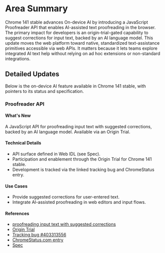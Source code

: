 # Area Summary

Chrome 141 stable advances On-device AI by introducing a JavaScript Proofreader API that enables AI-assisted text proofreading in the browser. The primary impact for developers is an origin-trial-gated capability to suggest corrections for input text, backed by an AI language model. This update moves the web platform toward native, standardized text-assistance primitives accessible via web APIs. It matters because it lets teams explore integrated AI text help without relying on ad hoc extensions or non-standard integrations.

## Detailed Updates

Below is the on-device AI feature available in Chrome 141 stable, with pointers to its status and specification.

### Proofreader API

#### What's New
A JavaScript API for proofreading input text with suggested corrections, backed by an AI language model. Available via an Origin Trial.

#### Technical Details
- API surface defined in Web IDL (see Spec).
- Participation and enablement through the Origin Trial for Chrome 141 stable.
- Development is tracked via the linked tracking bug and ChromeStatus entry.

#### Use Cases
- Provide suggested corrections for user-entered text.
- Integrate AI-assisted proofreading in web editors and input flows.

#### References
- [proofreading input text with suggested corrections](/blog/proofreader-api-ot)
- [Origin Trial](/origintrials#/register_trial/1988902185437495297)
- [Tracking bug #403313556](https://issues.chromium.org/issues/403313556)
- [ChromeStatus.com entry](https://chromestatus.com/feature/5164677291835392)
- [Spec](https://github.com/webmachinelearning/proofreader-api/blob/main/README.md#full-api-surface-in-web-idl)